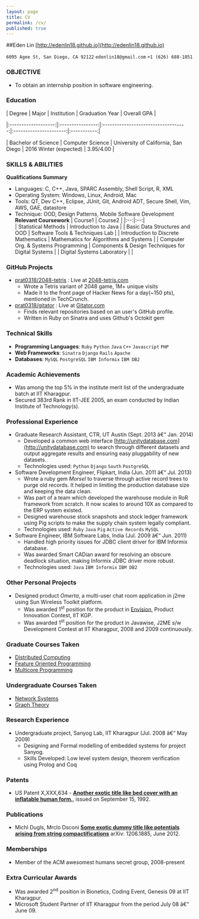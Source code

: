 ```yaml
---
layout: page
title: CV
permalink: /cv/
published: true
---
```


##Eden Lin
[http://edenlin18.github.io](http://edenlin18.github.io)

`6095 Agee St, San Diego, CA 92122`    `edenlin18@gmail.com`    `+1 (626) 688-1851`

### OBJECTIVE
* To obtain an internship position in software engineering.

### Education
| Degree | Major | Institution | Graduation Year | Overall GPA |

|:-------------------:|:----------------:|:-----------------------------------:|:----------------------:|:-----------:|

| Bachelor of Science | Computer Science | University of California, San Diego | 2016 Winter (expected) | 3.95/4.00 |

### SKILLS & ABILITIES
**Qualifications Summary**  
* Languages: C, C++, Java, SPARC Assembly, Shell Script, R, XML
* Operating System: Windows, Linux, Android, Mac
* Tools: QT, Dev C++, Eclipse, JUnit, Git, Android ADT, Secure Shell, Vim, AWS, GAE, datastore
* Technique: OOD, Design Patterns, Mobile Software Development  
**Relevant Coursework**
| Course1 | Course2 |
|:--:|:--:|  
| Statistical Methods | Introduction to Java |
| Basic Data Structures and OOD | Software Tools & Techniques Lab |
| Introduction to Discrete Mathematics | Mathematics for Algorithms and Systems |
| Computer Org. & Systems Programming | Components & Design Techniques for Digital Systems |
| Digital Systems Laboratory |  |

### GitHub Projects
* [prat0318/2048-tetris](http://github.com/prat0318/2048-tetris) : Live at [2048-tetris.com](http://2048-tetris.com)
    - Wrote a Tetris variant of 2048 game, 1M+ unique visits
    - Made it to the front page of Hacker News for a day(~150 pts), mentioned in TechCrunch.
* [prat0318/gitator](http://github.com/prat0318/gitator) : Live at [Gitator.com](http://gitator.com)
    - Finds relevant repositories based on an user's GitHub profile.
    - Written in Ruby on Sinatra and uses Github's Octokit gem

### Technical Skills
* **Programming Languages**: `Ruby` `Python` `Java` `C++` `Javascript` `PHP`
* **Web Frameworks**: `Sinatra` `Django` `Rails` `Apache`
* **Databases**: `MySQL` `PostgreSQL` `IBM Informix` `IBM DB2`



### Academic Achievements
* Was among the top 5% in the institute merit list of the undergraduate batch at IIT Kharagpur.
* Secured 383rd Rank in IIT-JEE 2005, an exam conducted by Indian Institute of Technology(s).

### Professional Experience
* Graduate Research Assistant, CTR, UT Austin (Sept. 2013 â€“ Jan. 2014)
    - Developed a common web interface [http://unitydatabase.com](http://unitydatabase.com) to search through different datasets and output aggregate results and ensuring easy pluggability of new datasets.
    - Technologies used: `Python` `Django` `South` `PostgreSQL`
* Software Development Engineer, Flipkart, India (Jun. 2011 â€“ Jul. 2013)
    - Wrote a ruby gem _Morsel_ to traverse through active record trees to purge old records. It helped in limiting the production database size and keeping the data clean.
    - Was part of a team which developed the warehouse module in RoR framework from scratch. It now scales to around 10X as compared to the ERP system existed.
    - Designed warehouse stock snapshots and stock ledger framework using Pig scripts to make the supply chain system legally compliant.
    - Technologies used: `Ruby` `Java` `Pig` `Active Records` `MySQL`
* Software Engineer, IBM Software Labs, India (Jul. 2009 â€“ Jun. 2011)
    - Handled high priority issues for JDBC client driver for IBM Informix database.
    - Was awarded Smart CADian award for resolving an obscure deadlock situation, making Informix JDBC driver more robust.
    - Technologies used: `Java` `IBM Informix` `IBM DB2`

### Other Personal Projects
* Designed product _Omerta_, a multi-user chat room application in j2me using Sun Wireless Toolkit platform.
    - Was awarded 1<sup>st</sup> position for the product in [Envision](http://www.ecell-iitkgp.org/envision.php), Product Innovation Contest, IIT KGP.
    - Was awarded 1<sup>st</sup> position for the product in Javawise, J2ME s/w Development Contest at IIT Kharagpur, 2008 and 2009 continuously.

### Graduate Courses Taken
* [Distributed Computing](http://www.cs.utexas.edu/users/lorenzo/corsi/cs380d/13F/)
* [Feature Oriented Programming](http://www.cs.utexas.edu/users/dsb/cs392f)
* [Multicore Programming](http://www.cs.utexas.edu/~pingali/CS395T/2013fa)


### Undergraduate Courses Taken
* [Network Systems](http://www.facweb.iitkgp.ernet.in/~agupta/netlab/)
* [Graph Theory](http://cse.iitkgp.ac.in/~agupta/graph/)

### Research Experience
* Undergraduate project, Sanyog Lab, IIT Kharagpur (Jul. 2008 â€“ May 2009)
    - Designing and Formal modelling of embedded systems for project Sanyog.
    - Skills Developed: Low level system design, theorem verification using Prolog and Coq

### Patents
* US Patent X,XXX,634 - **[Another exotic title like bed cover with an inflatable human form.]()**, issued on September 15, 1992.

### Publications
* Michl Dugls, Mrclo Dsconi **[Some exotic dummy title like potentials arising from string compactifications]()** arXiv: 1206.1885, June 2012.

### Memberships
* Member of the ACM awesomest humans secret group, 2008-present

### Extra Curricular Awards
* Was awarded 2<sup>nd</sup> position in Bionetics, Coding Event, Genesis 09 at IIT Kharagpur.
* Microsoft Student Partner of IIT Kharagpur from the period July 08 â€“ June 09.
